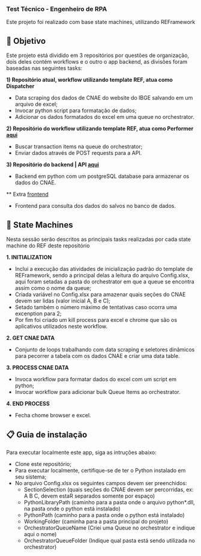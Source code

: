 ### Test Técnico - Engenheiro de RPA ###
Este projeto foi realizado com base state machines, utilizando REFramework

## 🎯 Objetivo
Este projeto está dividido em 3 repositórios por questões de organização, dois deles contém workflows e o outro o app backend, as divisões foram baseadas nas seguintes tasks:

**1) Repositório atual, workflow utilizando template REF, atua como Dispatcher**
- Data scraping dos dados de CNAE do website do IBGE salvando em um arquivo de excel;
- Invocar python script para formatação de dados;
- Adicionar os dados formatados do excel em uma queue no orchestrator.

**2) Repositório do workflow utilizando template REF, atua como Performer [aqui](https://github.com/osmfaria/RoitRPAPerformer)**
- Buscar transaction items na queue do orchestrator;
- Enviar dados através de POST requests para a API.

**3) Repositório do backend | API [aqui](https://github.com/osmfaria/roit-api)** 
- Backend em python com um postgreSQL database para armazenar os dados do CNAE.

** Extra [frontend](https://roit.vercel.app/)
- Frontend para consulta dos dados do salvos no banco de dados.

## 📑 State Machines
Nesta sessão serão descritos as principais tasks realizadas por cada state machine do REF deste repositório

**1. INITIALIZATION**
 - Inclui a execução das atividades de inicialização padrão do template de REFramework, sendo a principal delas a leitura do arquivo Config.xlsx, aqui foram setadas a pasta do orchestrator em que a queue se encontra assim como o nome da queue;
 - Criada variável no Config.xlsx para amazenar quais seções do CNAE devem ser lidas (valor inicial A, B e C);
 - Setado também o número máximo de tentativas caso ocorra uma excenption para 2;
 - Por fim foi criado um kill process para excel e chrome que são os aplicativos utilizados neste workflow.

**2. GET CNAE DATA**
 - Conjunto de loops trabalhando com data scraping e seletores dinâmicos para pecorrer a tabela com os dados CNAE e criar uma data table.

**3. PROCESS CNAE DATA**
- Invoca workflow para formatar dados do excel com um script em python;
- Invocar workflow para adicionar bulk Queue Items ao orchestrator.

**4. END PROCESS**
 - Fecha chome browser e excel.


## 📋 Guia de instalação
Para executar localmente este app, siga as intruções abaixo:

- Clone este repositório;
- Para executar localmente, certifique-se de ter o Python instalado em seu sistema;
- No arquivo Config.xlsx os seguintes campos devem ser preenchidos: 
    - SectionSelection (quais seções do CNAE devem ser percorridas, ex: A B C, devem estaR separados somente por espaço)
    - PythonLibraryPath (caminho para a pasta onde o arquivo python*.dll, na pasta onde o python está instalado)
    - PythonPath (caminho para a pasta onde o python está instalado)
    - WorkingFolder (caminha para a pasta principal do projeto)
    - OrchestratorQueueName (Criei uma Queue no orchestrator e indique aqui o nome)
    - OrchestratorQueueFolder (Indique qual pasta está sendo utilizada no orchestrator)


